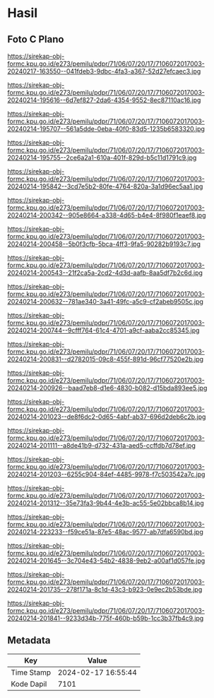 # Hasil

## Foto C Plano

https://sirekap-obj-formc.kpu.go.id/e273/pemilu/pdpr/71/06/07/20/17/7106072017003-20240217-163550--041fdeb3-9dbc-4fa3-a367-52d27efcaec3.jpg

https://sirekap-obj-formc.kpu.go.id/e273/pemilu/pdpr/71/06/07/20/17/7106072017003-20240214-195616--6d7ef827-2da6-4354-9552-8ec87110ac16.jpg

https://sirekap-obj-formc.kpu.go.id/e273/pemilu/pdpr/71/06/07/20/17/7106072017003-20240214-195707--561a5dde-0eba-40f0-83d5-1235b6583320.jpg

https://sirekap-obj-formc.kpu.go.id/e273/pemilu/pdpr/71/06/07/20/17/7106072017003-20240214-195755--2ce6a2a1-610a-401f-829d-b5c11d1791c9.jpg

https://sirekap-obj-formc.kpu.go.id/e273/pemilu/pdpr/71/06/07/20/17/7106072017003-20240214-195842--3cd7e5b2-80fe-4764-820a-3a1d96ec5aa1.jpg

https://sirekap-obj-formc.kpu.go.id/e273/pemilu/pdpr/71/06/07/20/17/7106072017003-20240214-200342--905e8664-a338-4d65-b4e4-8f980f1eaef8.jpg

https://sirekap-obj-formc.kpu.go.id/e273/pemilu/pdpr/71/06/07/20/17/7106072017003-20240214-200458--5b0f3cfb-5bca-4ff3-9fa5-90282b9193c7.jpg

https://sirekap-obj-formc.kpu.go.id/e273/pemilu/pdpr/71/06/07/20/17/7106072017003-20240214-200543--21f2ca5a-2cd2-4d3d-aafb-8aa5df7b2c6d.jpg

https://sirekap-obj-formc.kpu.go.id/e273/pemilu/pdpr/71/06/07/20/17/7106072017003-20240214-200632--781ae340-3a41-49fc-a5c9-cf2abeb9505c.jpg

https://sirekap-obj-formc.kpu.go.id/e273/pemilu/pdpr/71/06/07/20/17/7106072017003-20240214-200744--9cfff764-61c4-4701-a9cf-aaba2cc85345.jpg

https://sirekap-obj-formc.kpu.go.id/e273/pemilu/pdpr/71/06/07/20/17/7106072017003-20240214-200831--d2782015-09c8-455f-891d-96cf77520e2b.jpg

https://sirekap-obj-formc.kpu.go.id/e273/pemilu/pdpr/71/06/07/20/17/7106072017003-20240214-200926--baad7eb8-d1e6-4830-b082-d15bda893ee5.jpg

https://sirekap-obj-formc.kpu.go.id/e273/pemilu/pdpr/71/06/07/20/17/7106072017003-20240214-201023--de8f6dc2-0d65-4abf-ab37-696d2deb6c2b.jpg

https://sirekap-obj-formc.kpu.go.id/e273/pemilu/pdpr/71/06/07/20/17/7106072017003-20240214-201111--a8de41b9-d732-431a-aed5-ccffdb7d78ef.jpg

https://sirekap-obj-formc.kpu.go.id/e273/pemilu/pdpr/71/06/07/20/17/7106072017003-20240214-201203--6255c904-84ef-4485-9978-f7c503542a7c.jpg

https://sirekap-obj-formc.kpu.go.id/e273/pemilu/pdpr/71/06/07/20/17/7106072017003-20240214-201312--35e73fa3-9b44-4e3b-ac55-5e02bbca8b14.jpg

https://sirekap-obj-formc.kpu.go.id/e273/pemilu/pdpr/71/06/07/20/17/7106072017003-20240214-223233--f59ce51a-87e5-48ac-9577-ab7dfa6590bd.jpg

https://sirekap-obj-formc.kpu.go.id/e273/pemilu/pdpr/71/06/07/20/17/7106072017003-20240214-201645--3c704e43-54b2-4838-9eb2-a00af1d057fe.jpg

https://sirekap-obj-formc.kpu.go.id/e273/pemilu/pdpr/71/06/07/20/17/7106072017003-20240214-201735--278f171a-8c1d-43c3-b923-0e9ec2b53bde.jpg

https://sirekap-obj-formc.kpu.go.id/e273/pemilu/pdpr/71/06/07/20/17/7106072017003-20240214-201841--9233d34b-775f-460b-b59b-1cc3b37fb4c9.jpg


## Metadata

| Key        | Value               |
| ---------- | ------------------- |
| Time Stamp | 2024-02-17 16:55:44 |
| Kode Dapil | 7101                |



